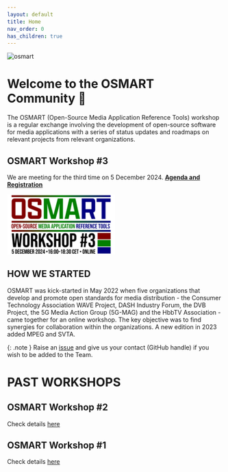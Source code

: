 ```yaml
---
layout: default
title: Home
nav_order: 0
has_children: true
---
```


<img src="{{site.baseurl}}/assets/images/osmart.png" alt="osmart" style="height:50px">

# Welcome to the OSMART Community 👋

The OSMART (Open-Source Media Application Reference Tools) workshop is a regular exchange involving the development of open-source software for media applications with a series of status updates and roadmaps on relevant projects from relevant organizations.

## OSMART Workshop #3

We are meeting for the third time on 5 December 2024. **[Agenda and Registration](./pages/osmart-workshop-3.html)**

<a href="./pages/osmart-workshop-3.html"><img src="./assets/images/osmart3.jpg" alt="Workshop logo" width="50%"/></a>

## HOW WE STARTED
OSMART was kick-started in May 2022 when five organizations that develop and promote open standards for media distribution - the Consumer Technology Association WAVE Project, DASH Industry Forum, the DVB Project, the 5G Media Action Group (5G-MAG) and the HbbTV Association - came together for an online workshop. The key objective was to find synergies for collaboration within the organizations. A new edition in 2023 added MPEG and SVTA.

{: .note }
Raise an [issue](https://github.com/osmart-community/.github/issues) and give us your contact (GitHub handle) if you wish to be added to the Team.

# PAST WORKSHOPS


## OSMART Workshop #2
Check details [here](./pages/osmart-workshop-2.html)

## OSMART Workshop #1
Check details [here](./pages/osmart-workshop-2.html)
